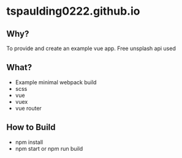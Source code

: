 # tspaulding0222.github.io

## Why?
To provide and create an example vue app. 
Free unsplash api used

## What?
* Example minimal webpack build
* scss
* vue
* vuex 
* vue router

## How to Build
* npm install
* npm start or npm run build


